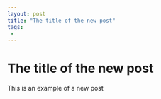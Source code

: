 ```yaml
---
layout: post
title: "The title of the new post"
tags:
 -
---
```

# The title of the new post

This is an example of a new post
